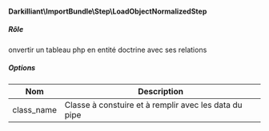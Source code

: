 #### Darkilliant\ImportBundle\Step\LoadObjectNormalizedStep

##### Rôle 

onvertir un tableau php en entité doctrine avec ses relations

##### Options

| Nom        | Description                                           |
|------------|-------------------------------------------------------|
| class_name | Classe à constuire et à remplir avec les data du pipe |